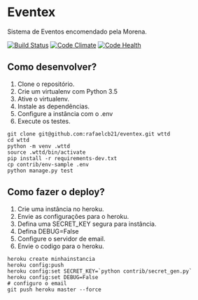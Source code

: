 # Eventex

Sistema de Eventos encomendado pela Morena.

[![Build Status](https://travis-ci.org/rafaelcb21/eventex.svg?branch=master)](https://travis-ci.org/rafaelcb21/eventex)
[![Code Climate](https://codeclimate.com/repos/568a6f67c569b51ab800036e/badges/c75157150dc1aabdb14e/gpa.svg)](https://codeclimate.com/repos/568a6f67c569b51ab800036e/feed)
[![Code Health](https://landscape.io/github/rafaelcb21/eventex/master/landscape.svg?style=flat)](https://landscape.io/github/rafaelcb21/eventex/master)

## Como desenvolver?

1. Clone o repositório.
2. Crie um virtualenv com Python 3.5
3. Ative o virtualenv.
4. Instale as dependências.
5. Configure a instância com o .env
6. Execute os testes.

```console
git clone git@github.com:rafaelcb21/eventex.git wttd
cd wttd
python -m venv .wttd
source .wttd/bin/activate
pip install -r requirements-dev.txt
cp contrib/env-sample .env
python manage.py test
```

## Como fazer o deploy?

1. Crie uma instância no heroku.
2. Envie as configurações para o heroku.
3. Defina uma SECRET_KEY segura para instância.
4. Defina DEBUG=False
5. Configure o servidor de email.
6. Envie o codigo para o heroku.

```console
heroku create minhainstancia
heroku config:push
heroku config:set SECRET_KEY=`python contrib/secret_gen.py`
heroku config:set DEBUG=False
# configuro o email
git push heroku master --force
```